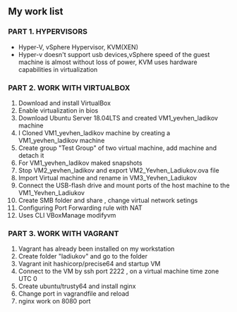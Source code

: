 ## My work list

### PART 1. HYPERVISORS
* Hyper-V, vSphere Hypervisor, KVM(XEN)
* Hyper-v doesn't support usb devices,vSphere speed of the guest machine is almost without loss of power, KVM uses hardware capabilities in virtualization

### PART 2. WORK WITH VIRTUALBOX
1. Download and install VirtualBox
2. Enable virtualization in bios
3. Download Ubuntu Server 18.04LTS and created VM1_yevhen_ladikov machine
4. I Cloned VM1_yevhen_ladikov machine by creating a VM1_yevhen_ladikov machine
5. Create group "Test Group" of two virtual machine, add machine and detach it
6. For VM1_yevhen_ladikov maked snapshots 
7. Stop VM2_yevhen_ladikov and export VM2_Yevhen_Ladiukov.ova file
8. Import Virtual machine and rename in VM3_Yevhen_Ladiukov
9. Connect the USB-flash drive and mount ports of the host machine to the VM1_Yevhen_Ladiukov
10. Create SMB folder and share , change virtual network setings 
11. Configuring Port Forwarding rule with NAT
12. Uses CLI VBoxManage modifyvm

### PART 3. WORK WITH VAGRANT
1. Vagrant has already been installed on my workstation
2. Create folder "ladiukov"  and go to the folder
3. Vagrant init hashicorp/precise64  and startup VM
4. Connect to the VM by ssh port 2222 , on a virtual machine time zone  UTC 0
5. Create ubuntu/trusty64 and install nginx
6. Change port in vagrandfile and reload
7. nginx work on 8080 port
